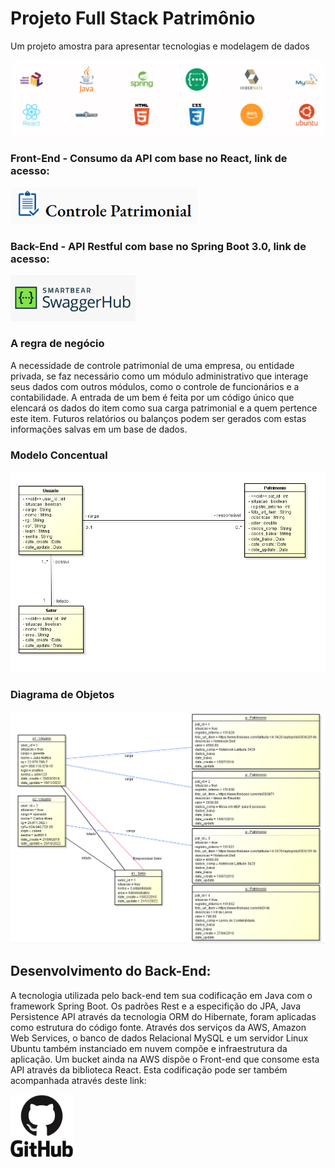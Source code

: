 # Projeto Full Stack Patrimônio
Um projeto amostra para apresentar tecnologias e modelagem de dados

![Modelo](src/main/resources/img/Tecnologias.PNG)

### Front-End - Consumo da API com base no React, link de acesso:
[<img alt="Front-End" width="300px" src="src/main/resources/img/Controle_patrimonial.PNG" />](http://rockgustavo.com.s3-website-us-east-1.amazonaws.com/)

### Back-End - API Restful com base no Spring Boot 3.0, link de acesso:
[<img alt="Back-End" width="200px" src="src/main/resources/img/Swagger.PNG" />](http://107.21.11.22:8080/swagger-ui/index.html)

### A regra de negócio
A necessidade de controle patrimonial de uma empresa, ou entidade privada, se faz necessário como um módulo administrativo que interage seus dados com outros módulos, como o controle de funcionários e a contabilidade. 
A entrada de um bem é feita por um código único que elencará os dados do item como sua carga patrimonial e a quem pertence este item.
Futuros relatórios ou balanços podem ser gerados com estas informações salvas em um base de dados.

### Modelo Concentual
![Modelo](src/main/resources/img/Modelo_conceitual.png)

### Diagrama de Objetos
![Modelo](src/main/resources/img/Diagrama_objetos.PNG)

## Desenvolvimento do Back-End:
A tecnologia utilizada pelo back-end tem sua codificação em Java com o framework Spring Boot. Os padrões Rest e a especifição do JPA, Java Persistence API através da tecnologia ORM do Hibernate, foram aplicadas como estrutura do código fonte. Através dos serviços da AWS, Amazon Web Services, o banco de dados Relacional MySQL e um servidor Linux Ubuntu também instanciado em nuvem compõe e infraestrutura da aplicação.
Um bucket ainda na AWS dispõe o Front-end que consome esta API através da biblioteca React. Esta codificação pode ser também acompanhada através deste link:

[<img alt="Git-Hub Project Front-End" width="100px" src="src/main/resources/img/img_logos/Github.svg" />](https://github.com/rockgustavo/Project_full_Patrim)

